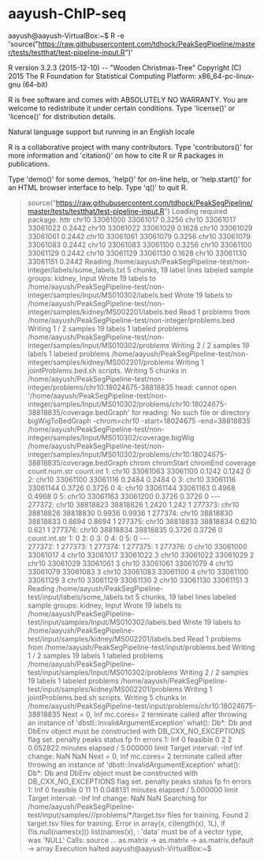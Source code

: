 # aayush-ChIP-seq

aayush@aayush-VirtualBox:~$ R -e 'source("https://raw.githubusercontent.com/tdhock/PeakSegPipeline/master/tests/testthat/test-pipeline-input.R")'

R version 3.2.3 (2015-12-10) -- "Wooden Christmas-Tree"
Copyright (C) 2015 The R Foundation for Statistical Computing
Platform: x86_64-pc-linux-gnu (64-bit)

R is free software and comes with ABSOLUTELY NO WARRANTY.
You are welcome to redistribute it under certain conditions.
Type 'license()' or 'licence()' for distribution details.

  Natural language support but running in an English locale

R is a collaborative project with many contributors.
Type 'contributors()' for more information and
'citation()' on how to cite R or R packages in publications.

Type 'demo()' for some demos, 'help()' for on-line help, or
'help.start()' for an HTML browser interface to help.
Type 'q()' to quit R.

> source("https://raw.githubusercontent.com/tdhock/PeakSegPipeline/master/tests/testthat/test-pipeline-input.R")
Loading required package: httr
chr10	33061000	33061017	0.3256
chr10	33061017	33061022	0.2442
chr10	33061022	33061029	0.1628
chr10	33061029	33061061	0.2442
chr10	33061061	33061079	0.3256
chr10	33061079	33061083	0.2442
chr10	33061083	33061100	0.3256
chr10	33061100	33061129	0.2442
chr10	33061129	33061130	0.1628
chr10	33061130	33061151	0.2442
Reading /home/aayush/PeakSegPipeline-test/non-integer/labels/some_labels.txt
5 chunks, 19 label lines
labeled sample groups: kidney, Input
Wrote 19 labels to /home/aayush/PeakSegPipeline-test/non-integer/samples/Input/MS010302/labels.bed
Wrote 19 labels to /home/aayush/PeakSegPipeline-test/non-integer/samples/kidney/MS002201/labels.bed
Read 1 problems from /home/aayush/PeakSegPipeline-test/non-integer/problems.bed
Writing    1 /    2 samples 19 labels 1 labeled problems /home/aayush/PeakSegPipeline-test/non-integer/samples/Input/MS010302/problems
Writing    2 /    2 samples 19 labels 1 labeled problems /home/aayush/PeakSegPipeline-test/non-integer/samples/kidney/MS002201/problems
Writing 1 jointProblems.bed.sh scripts.
Writing 5 chunks in /home/aayush/PeakSegPipeline-test/non-integer/problems/chr10:18024675-38818835
head: cannot open '/home/aayush/PeakSegPipeline-test/non-integer/samples/Input/MS010302/problems/chr10:18024675-38818835/coverage.bedGraph' for reading: No such file or directory
bigWigToBedGraph -chrom=chr10 -start=18024675 -end=38818835 /home/aayush/PeakSegPipeline-test/non-integer/samples/Input/MS010302/coverage.bigWig /home/aayush/PeakSegPipeline-test/non-integer/samples/Input/MS010302/problems/chr10:18024675-38818835/coverage.bedGraph 
        chrom chromStart chromEnd coverage count.num.str count.int
     1: chr10   33061063 33061100   0.1242        0.1242         0
     2: chr10   33061100 33061116   0.2484        0.2484         0
     3: chr10   33061116 33061144   0.3726        0.3726         0
     4: chr10   33061144 33061163   0.4968        0.4968         0
     5: chr10   33061163 33061200   0.3726        0.3726         0
    ---                                                           
277372: chr10   38818823 38818826   1.2420         1.242         1
277373: chr10   38818826 38818830   0.9936        0.9936         1
277374: chr10   38818830 38818833   0.8694        0.8694         1
277375: chr10   38818833 38818834   0.6210         0.621         1
277376: chr10   38818834 38818835   0.3726        0.3726         0
        count.int.str
     1:             0
     2:             0
     3:             0
     4:             0
     5:             0
    ---              
277372:             1
277373:             1
277374:             1
277375:             1
277376:             0
chr10	33061000	33061017	4
chr10	33061017	33061022	3
chr10	33061022	33061029	2
chr10	33061029	33061061	3
chr10	33061061	33061079	4
chr10	33061079	33061083	3
chr10	33061083	33061100	4
chr10	33061100	33061129	3
chr10	33061129	33061130	2
chr10	33061130	33061151	3
Reading /home/aayush/PeakSegPipeline-test/input/labels/some_labels.txt
5 chunks, 19 label lines
labeled sample groups: kidney, Input
Wrote 19 labels to /home/aayush/PeakSegPipeline-test/input/samples/Input/MS010302/labels.bed
Wrote 19 labels to /home/aayush/PeakSegPipeline-test/input/samples/kidney/MS002201/labels.bed
Read 1 problems from /home/aayush/PeakSegPipeline-test/input/problems.bed
Writing    1 /    2 samples 19 labels 1 labeled problems /home/aayush/PeakSegPipeline-test/input/samples/Input/MS010302/problems
Writing    2 /    2 samples 19 labels 1 labeled problems /home/aayush/PeakSegPipeline-test/input/samples/kidney/MS002201/problems
Writing 1 jointProblems.bed.sh scripts.
Writing 5 chunks in /home/aayush/PeakSegPipeline-test/input/problems/chr10:18024675-38818835
Next = 0, Inf mc.cores= 2 
terminate called after throwing an instance of 'dbstl::InvalidArgumentException'
  what():  Db*: Db and DbEnv object must be constructed with DB_CXX_NO_EXCEPTIONS flag set.
   penalty peaks   status fp fn errors
1:     Inf     0 feasible  0  2      2
0.052822 minutes elapsed / 5.000000 limit
Target interval: -Inf Inf change: NaN NaN
Next = 0, Inf mc.cores= 2 
terminate called after throwing an instance of 'dbstl::InvalidArgumentException'
  what():  Db*: Db and DbEnv object must be constructed with DB_CXX_NO_EXCEPTIONS flag set.
   penalty peaks   status fp fn errors
1:     Inf     0 feasible  0 11     11
0.048131 minutes elapsed / 5.000000 limit
Target interval: -Inf Inf change: NaN NaN
Searching for /home/aayush/PeakSegPipeline-test/input/samples/*/*/problems/*/target.tsv files for training.
Found 2 target.tsv files for training.
Error in array(x, c(length(x), 1L), if (!is.null(names(x))) list(names(x),  : 
  'data' must be of a vector type, was 'NULL'
Calls: source ... as.matrix -> as.matrix -> as.matrix.default -> array
Execution halted
aayush@aayush-VirtualBox:~$ 
